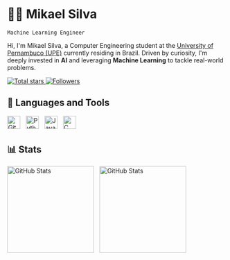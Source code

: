 # 👨‍💻 Mikael Silva

`Machine Learning Engineer`

Hi, I'm Mikael Silva, a Computer Engineering student at the [University of Pernambuco (UPE)](https://www.instagram.com/upeoficial_/) currently residing in Brazil. Driven by curiosity, I'm deeply invested in __AI__ and leveraging __Machine Learning__ to tackle real-world problems.

<p align="left">
    <a href="https://github.com/Mikaelssilva?tab=repositories&sort=stargazers">
        <img 
            alt="Total stars" 
            title="Total GitHub Stars" 
            src="https://custom-icon-badges.demolab.com/github/stars/Mikaelssilva?color=55960c&style=for-the-badge&labelColor=488207&logo=star&label=Stars"
        />
    </a>
    <a href="https://github.com/Mikaelssilva?tab=followers">
        <img 
            alt="Followers" 
            title="Follow me on GitHub" 
            src="https://custom-icon-badges.demolab.com/github/followers/Mikaelssilva?color=236ad3&labelColor=1155ba&style=for-the-badge&logo=github&label=Followers&logoColor=white"
        />
    </a>
</p>

## 🤖 Languages and Tools

<img 
    align="left" 
    alt="Git" 
    title="Git"
    width="30px" 
    style="padding-right: 10px;" 
    src="https://cdn.jsdelivr.net/gh/devicons/devicon@latest/icons/git/git-original.svg" 
/>
<img 
    align="left" 
    alt="Python" 
    title="Python"
    width="30px" 
    style="padding-right: 10px;" 
    src="https://cdn.jsdelivr.net/gh/devicons/devicon@latest/icons/python/python-original.svg" 
/>
<img 
    align="left" 
    alt="Java" 
    title="Java"
    width="30px" 
    style="padding-right: 10px;" 
    src="https://cdn.jsdelivr.net/gh/devicons/devicon@latest/icons/java/java-original.svg" 
/>
<img 
    align="left" 
    alt="C" 
    title="C"
    width="30px" 
    style="padding-right: 10px;" 
    src="https://cdn.jsdelivr.net/gh/devicons/devicon@latest/icons/c/c-original.svg" 
/>

<br/>
<br/>

## 📊 Stats

<p>
  <img 
    align="left" 
    alt="GitHub Stats" 
    height="200" 
    style="padding-right: 10px;" 
    src="https://github-readme-stats.vercel.app/api?username=Mikaelssilva&show_icons=true&theme=tokyonight&include_all_commits=true&locale=en" 
  />

  <img 
      align="left" 
      alt="GitHub Stats" 
      height="200" 
      src="https://github-readme-stats.vercel.app/api/top-langs/?username=Mikaelssilva&theme=tokyonight&layout=compact&custom_title=Top%20Languages&langs_count=9" 
  />

</p>
